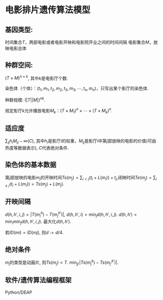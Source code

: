 # 电影排片遗传算法模型

## 基因类型: 
时间集合$T$，两部电影或者电影开映和电影院开业之间的时间间隔
电影集合$M$，放映电影总体
## 种群空间: 
$(T\times M)^{n\times k}$, 其中$k$是电影厅个数.

染色体（个体）：$(t_1,m_1,t_2,m_2,t_3,m_3,\cdots,t_n,m_n)$，只写出某个影厅的染色体.

种群规模: $(|T||M|)^{nk}$.

规定影厅$k$允许播放电影$M_k$：$(T\times M_1)^n\times\cdots\times(T\times M_k)^n$.

## 适应度

$\sum_{ij}h_iM_{ij}-\infty(C)$, 其中$h_i$是影厅$i$的权重，$M_{ij}$是影厅$i$中第$j$部放映的电影的价值(可由热度等数据表示), $C$代表绝对条件.

## 染色体的基本数据
第$j$部放映的电影$m_j$的开映时间$Ts(m_j)=\sum_{i<j}(t_i+L(m_i))+t_j$,闭映时间$Te(m_j)=\sum_{i\leq j}(t_i+L(m_i))=Ts(m_j)+L(m_j)$. 

## 开映间隔
$d(h,h',i,j)=|T(m_i^h)-T(m_j^{h'})|$, $d(h,h',i)=\min_j d(h,h',i,j)$.
$d(h,h')=\min_i\min_j d(h,h',i,j)$. 最大化$d(h,h')$.

若$ID(mi)=ID(mj)$, 则$d := d/4$.

## 绝对条件
$m_j$的类型是动画片, 则$Ts(m_j)<T$.
$\min_{jj'}|Ts(m_j^k)-Ts(m_{j'}^{k'})|$.


## 软件/遗传算法编程框架
Python/DEAP